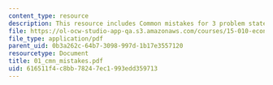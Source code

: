 ```yaml
---
content_type: resource
description: This resource includes Common mistakes for 3 problem statements.
file: https://ol-ocw-studio-app-qa.s3.amazonaws.com/courses/15-010-economic-analysis-for-business-decisions-fall-2004/616511f4c8bb78247ec1993edd359713_01_cmn_mistakes.pdf
file_type: application/pdf
parent_uid: 0b3a262c-64b7-3098-997d-1b17e3557120
resourcetype: Document
title: 01_cmn_mistakes.pdf
uid: 616511f4-c8bb-7824-7ec1-993edd359713
---
```

